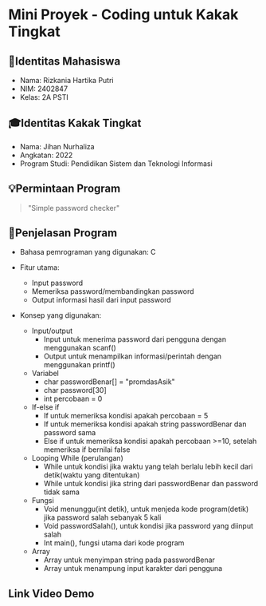 # Mini Proyek - Coding untuk Kakak Tingkat

## 👤Identitas Mahasiswa
- Nama: Rizkania Hartika Putri
- NIM: 2402847
- Kelas: 2A PSTI

## 🎓Identitas Kakak Tingkat
- Nama: Jihan Nurhaliza
- Angkatan: 2022
- Program Studi: Pendidikan Sistem dan Teknologi Informasi

## 💡Permintaan Program
> "Simple password checker"

## 🧠Penjelasan Program
 - Bahasa pemrograman yang digunakan: C
 - Fitur utama:
   - Input password
   - Memeriksa password/membandingkan password
   - Output informasi hasil dari input password

- Konsep yang digunakan:
  - Input/output
    - Input untuk menerima password dari pengguna dengan menggunakan scanf()
    - Output untuk menampilkan informasi/perintah dengan menggunakan printf()
  - Variabel
    - char passwordBenar[] = "promdasAsik"
    - char password[30]
    - int percobaan = 0
  - If-else if
    - If untuk memeriksa kondisi apakah percobaan = 5
    - If untuk memeriksa kondisi apakah string passwordBenar dan password sama
    - Else if untuk memeriksa kondisi apakah percobaan >=10, setelah memeriksa if bernilai false
  - Looping While (perulangan)
    - While untuk kondisi jika waktu yang telah berlalu lebih kecil dari detik(waktu yang ditentukan)
    - While untuk kondisi jika string dari passwordBenar dan password tidak sama
  - Fungsi
    - Void menunggu(int detik), untuk menjeda kode program(detik) jika password salah sebanyak 5 kali
    - Void passwordSalah(), untuk kondisi jika password yang diinput salah
    - Int main(), fungsi utama dari kode program
  - Array
    - Array untuk menyimpan string pada passwordBenar
    - Array untuk menampung input karakter dari pengguna
     
## Link Video Demo

